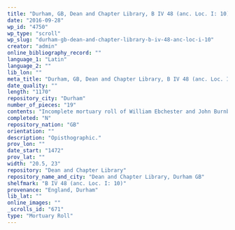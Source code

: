 ```yaml
---
title: "Durham, GB, Dean and Chapter Library, B IV 48 (anc. Loc. I: 10)"
date: "2016-09-28"
wp_id: "4750"
wp_type: "scroll"
wp_slug: "durham-gb-dean-and-chapter-library-b-iv-48-anc-loc-i-10"
creator: "admin"
online_bibliography_record: ""
language_1: "Latin"
language_2: ""
lib_lon: ""
meta_title: "Durham, GB, Dean and Chapter Library, B IV 48 (anc. Loc. I: 10)"
date_quality: ""
length: "1170"
repository_city: "Durham"
number_of_pieces: "19"
contents: "Incomplete mortuary roll of William Ebchester and John Burnby, priors of Durham."
completed: "N"
repository_nation: "GB"
orientation: ""
description: "Opisthographic."
prov_lon: ""
date_start: "1472"
prov_lat: ""
width: "20.5, 23"
repository: "Dean and Chapter Library"
repository_name_and_city: "Dean and Chapter Library, Durham GB"
shelfmark: "B IV 48 (anc. Loc. I: 10)"
provenance: "England, Durham"
lib_lat: ""
online_images: ""
_scrolls_id: "671"
type: "Mortuary Roll"
---
```



